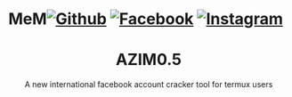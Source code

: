 # MeM[![Github](https://img.shields.io/badge/Github-AZIM--MAHMUD-green?style=flat-square&logo=github)](https://github.com/Azim-vau) [![Facebook](https://img.shields.io/badge/Facebook-AZim-blue?style=flat-square&logo=facebook)](https://www.facebook.com/123548648342413) [![Instagram](https://img.shields.io/badge/INSTAGRAM-Azim-Mahmud-red?style=flat-square&logo=Instagram)](https://www.Instagram.com/azimmahmud143)

<h1 align="center">AZIM0.5</h1>
<p align="center">
      A new international facebook account cracker tool for termux users
</p>
